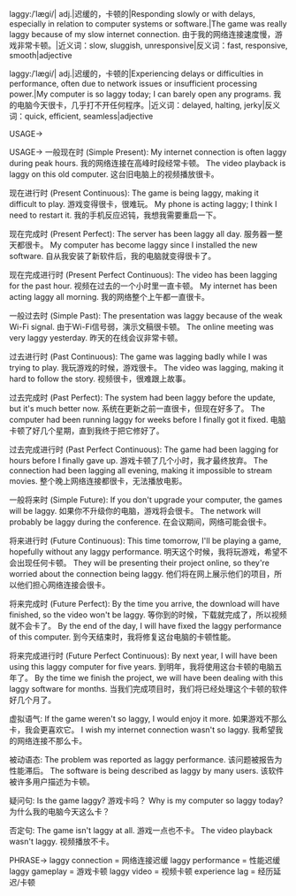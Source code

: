 laggy:/ˈlæɡi/| adj.|迟缓的，卡顿的|Responding slowly or with delays, especially in relation to computer systems or software.|The game was really laggy because of my slow internet connection.  由于我的网络连接速度慢，游戏非常卡顿。|近义词：slow, sluggish, unresponsive|反义词：fast, responsive, smooth|adjective

laggy:/ˈlæɡi/| adj.|迟缓的，卡顿的|Experiencing delays or difficulties in performance, often due to network issues or insufficient processing power.|My computer is so laggy today; I can barely open any programs. 我的电脑今天很卡，几乎打不开任何程序。|近义词：delayed, halting, jerky|反义词：quick, efficient, seamless|adjective


USAGE->

USAGE->
一般现在时 (Simple Present):
My internet connection is often laggy during peak hours.  我的网络连接在高峰时段经常卡顿。
The video playback is laggy on this old computer. 这台旧电脑上的视频播放很卡。

现在进行时 (Present Continuous):
The game is being laggy, making it difficult to play. 游戏变得很卡，很难玩。
My phone is acting laggy; I think I need to restart it. 我的手机反应迟钝，我想我需要重启一下。


现在完成时 (Present Perfect):
The server has been laggy all day. 服务器一整天都很卡。
My computer has become laggy since I installed the new software. 自从我安装了新软件后，我的电脑就变得很卡了。


现在完成进行时 (Present Perfect Continuous):
The video has been lagging for the past hour. 视频在过去的一个小时里一直卡顿。
My internet has been acting laggy all morning. 我的网络整个上午都一直很卡。


一般过去时 (Simple Past):
The presentation was laggy because of the weak Wi-Fi signal.  由于Wi-Fi信号弱，演示文稿很卡顿。
The online meeting was very laggy yesterday. 昨天的在线会议非常卡顿。


过去进行时 (Past Continuous):
The game was lagging badly while I was trying to play. 我玩游戏的时候，游戏很卡。
The video was lagging, making it hard to follow the story. 视频很卡，很难跟上故事。


过去完成时 (Past Perfect):
The system had been laggy before the update, but it's much better now. 系统在更新之前一直很卡，但现在好多了。
The computer had been running laggy for weeks before I finally got it fixed. 电脑卡顿了好几个星期，直到我终于把它修好了。


过去完成进行时 (Past Perfect Continuous):
The game had been lagging for hours before I finally gave up. 游戏卡顿了几个小时，我才最终放弃。
The connection had been lagging all evening, making it impossible to stream movies. 整个晚上网络连接都很卡，无法播放电影。


一般将来时 (Simple Future):
If you don't upgrade your computer, the games will be laggy. 如果你不升级你的电脑，游戏将会很卡。
The network will probably be laggy during the conference. 在会议期间，网络可能会很卡。


将来进行时 (Future Continuous):
This time tomorrow, I'll be playing a game, hopefully without any laggy performance. 明天这个时候，我将玩游戏，希望不会出现任何卡顿。
They will be presenting their project online, so they're worried about the connection being laggy. 他们将在网上展示他们的项目，所以他们担心网络连接会很卡。


将来完成时 (Future Perfect):
By the time you arrive, the download will have finished, so the video won't be laggy. 等你到的时候，下载就完成了，所以视频就不会卡了。
By the end of the day, I will have fixed the laggy performance of this computer. 到今天结束时，我将修复这台电脑的卡顿性能。


将来完成进行时 (Future Perfect Continuous):
By next year, I will have been using this laggy computer for five years. 到明年，我将使用这台卡顿的电脑五年了。
By the time we finish the project, we will have been dealing with this laggy software for months. 当我们完成项目时，我们将已经处理这个卡顿的软件好几个月了。


虚拟语气:
If the game weren't so laggy, I would enjoy it more. 如果游戏不那么卡，我会更喜欢它。
I wish my internet connection wasn't so laggy. 我希望我的网络连接不那么卡。

被动语态:
The problem was reported as laggy performance. 该问题被报告为性能滞后。
The software is being described as laggy by many users. 该软件被许多用户描述为卡顿。

疑问句:
Is the game laggy? 游戏卡吗？
Why is my computer so laggy today? 为什么我的电脑今天这么卡？

否定句:
The game isn't laggy at all. 游戏一点也不卡。
The video playback wasn't laggy. 视频播放不卡。


PHRASE->
laggy connection = 网络连接迟缓
laggy performance = 性能迟缓
laggy gameplay = 游戏卡顿
laggy video = 视频卡顿
experience lag = 经历延迟/卡顿
